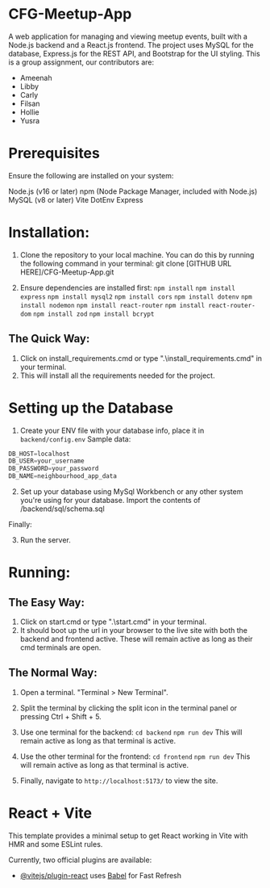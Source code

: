 # CFG-Meetup-App
A web application for managing and viewing meetup events, built with a Node.js backend and a React.js frontend. The project uses MySQL for the database, Express.js for the REST API, and Bootstrap for the UI styling. This is a group assignment, our contributors are:

- Ameenah
- Libby
- Carly
- Filsan
- Hollie
- Yusra


# Prerequisites
Ensure the following are installed on your system:

Node.js (v16 or later)
npm (Node Package Manager, included with Node.js)
MySQL (v8 or later)
Vite
DotEnv
Express

# Installation:

1. Clone the repository to your local machine. You can do this by running the following command in your terminal:
git clone [GITHUB URL HERE]/CFG-Meetup-App.git

1. Ensure dependencies are installed first:
``npm install``
``npm install express``
``npm install mysql2``
``npm install cors``
``npm install dotenv``
``npm install nodemon``
``npm install react-router``
``npm install react-router-dom``
``npm install zod``
``npm install bcrypt``

## The Quick Way:

1. Click on install_requirements.cmd or type ".\install_requirements.cmd" in your terminal.
2. This will install all the requirements needed for the project. 


# Setting up the Database
1.  Create your ENV file with your database info, place it in `backend/config.env`
Sample data:
```js
DB_HOST=localhost
DB_USER=your_username
DB_PASSWORD=your_password
DB_NAME=neighbourhood_app_data
````

2. Set up your database using MySql Workbench or any other system you're using for your database. Import the contents of /backend/sql/schema.sql 

Finally:

3. Run the server.

# Running:

## The Easy Way:

1. Click on start.cmd or type ".\start.cmd" in your terminal.
2. It should boot up the url in your browser to the live site with both the backend and frontend active. These will remain active as long as their cmd terminals are open.

## The Normal Way:

1. Open a terminal. "Terminal > New Terminal".

2. Split the terminal by clicking the split icon in the terminal panel or pressing Ctrl + Shift + 5.

3. Use one terminal for the backend:
``cd backend``
``npm run dev``
This will remain active as long as that terminal is active.

4. Use the other terminal for the frontend:
``cd frontend``
``npm run dev``
This will remain active as long as that terminal is active.

5. Finally, navigate to `http://localhost:5173/` to view the site.

# React + Vite

This template provides a minimal setup to get React working in Vite with HMR and some ESLint rules.

Currently, two official plugins are available:

- [@vitejs/plugin-react](https://github.com/vitejs/vite-plugin-react/blob/main/packages/plugin-react/README.md) uses [Babel](https://babeljs.io/) for Fast Refresh
